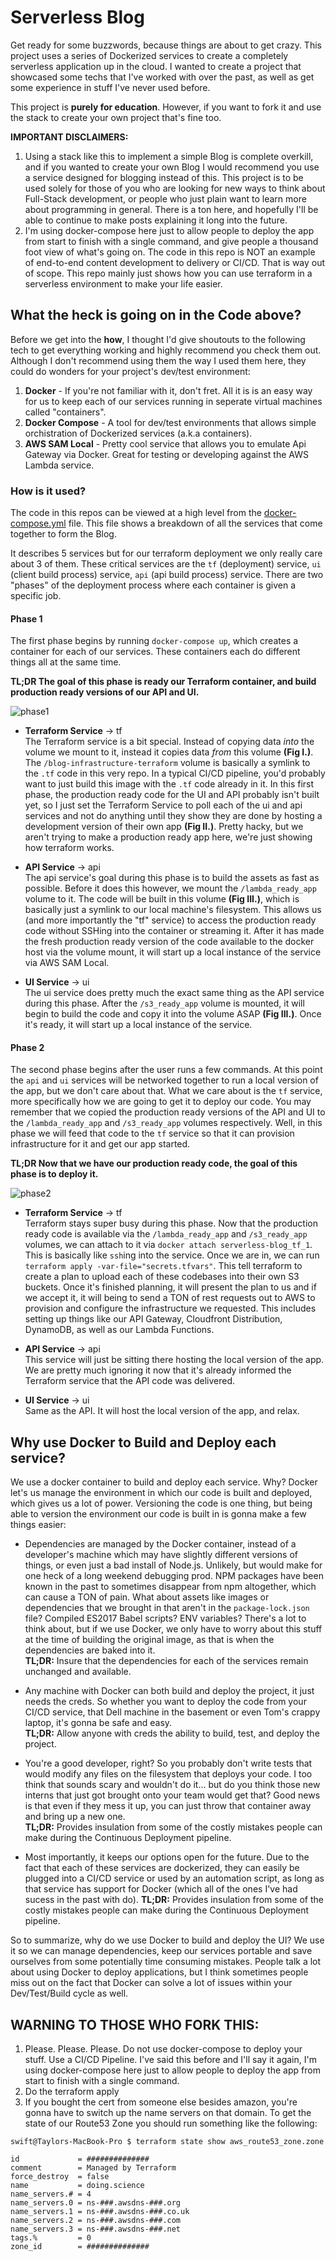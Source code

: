 # Serverless Blog

Get ready for some buzzwords, because things are about to get crazy. This project uses a series of Dockerized services to create a completely serverless application up in the cloud. I wanted to create a project that showcased some techs that I've worked with over the past, as well as get some experience in stuff I've never used before.

This project is **purely for education**. However, if you want to fork it and use the stack to create your own project that's fine too.

**IMPORTANT DISCLAIMERS:** 

1. Using a stack like this to implement a simple Blog is complete overkill, and if you wanted to create your own Blog I would recommend you use a service designed for blogging instead of this. This project is to be used solely for those of you who are looking for new ways to think about Full-Stack development, or people who just plain want to learn more about programming in general. There is a ton here, and hopefully I'll be able to continue to make posts explaining it long into the future.
1. I'm using docker-compose here just to allow people to deploy the app from start to finish with a single command, and give people a thousand foot view of what's going on. The code in this repo is NOT an example of end-to-end content development to delivery or CI/CD. That is way out of scope. This repo mainly just shows how you can use terraform in a serverless environment to make your life easier.

## What the heck is going on in the Code above?

Before we get into the **how**, I thought I'd give shoutouts to the following tech to get everything working and highly recommend you check them out. Although I don't recommend using them the way I used them here, they could do wonders for your project's dev/test environment:
1. **Docker** - If you're not familiar with it, don't fret. All it is is an easy way for us to keep each of our services running in seperate virtual machines called "containers".
1. **Docker Compose** - A tool for dev/test environments that allows simple orchistration of Dockerized services (a.k.a containers).
1. **AWS SAM Local** - Pretty cool service that allows you to emulate Api Gateway via Docker. Great for testing or developing against the AWS Lambda service.

### How is it used?

The code in this repos can be viewed at a high level from the [docker-compose.yml](docker-compose.yml) file. This file shows a breakdown of all the services that come together to form the Blog.

It describes 5 services but for our terraform deployment we only really care about 3 of them. These critical services are the `tf` (deployment) service, `ui` (client build process) service, `api` (api build process) service. There are two "phases" of the deployment process where each container is given a specific job.

#### Phase 1

The first phase begins by running `docker-compose up`, which creates a container for each of our services. These containers each do different things all at the same time. 

**TL;DR The goal of this phase is ready our Terraform container, and build production ready versions of our API and UI.**

![phase1](https://i.imgur.com/K2KeafB.png)

- **Terraform Service** -> tf \
    The Terraform service is a bit special. Instead of copying data *into* the volume we mount to it, instead it copies data *from* this volume **(Fig I.)**. The `/blog-infrastructure-terraform` volume is basically a symlink to the `.tf` code in this very repo. In a typical CI/CD pipeline, you'd probably want to just build this image with the `.tf` code already in it. In this first phase, the production ready code for the UI and API probably isn't built yet, so I just set the Terraform Service to poll each of the ui and api services and not do anything until they show they are done by hosting a development version of their own app **(Fig II.)**. Pretty hacky, but we aren't trying to make a production ready app here, we're just showing how terraform works.

- **API Service** -> api \
    The api service's goal during this phase is to build the assets as fast as possible. Before it does this however, we mount the `/lambda_ready_app` volume to it. The code will be built in this volume **(Fig III.)**, which is basically just a symlink to our local machine's filesystem. This allows us (and more importantly the "tf" service) to access the production ready code without SSHing into the container or streaming it. After it has made the fresh production ready version of the code available to the docker host via the volume mount, it will start up a local instance of the service via AWS SAM Local.

- **UI Service** -> ui \
    The ui service does pretty much the exact same thing as the API service during this phase. After the `/s3_ready_app` volume is mounted, it will begin to build the code and copy it into the volume ASAP **(Fig III.)**. Once it's ready, it will start up a local instance of the service.


#### Phase 2

The second phase begins after the user runs a few commands. At this point the `api` and `ui` services will be networked together to run a local version of the app, but we don't care about that. What we care about is the `tf` service, more specifically how we are going to get it to deploy our code. You may remember that we copied the production ready versions of the API and UI to the `/lambda_ready_app` and `/s3_ready_app` volumes respectively. Well, in this phase we will feed that code to the `tf` service so that it can provision infrastructure for it and get our app started.

**TL;DR Now that we have our production ready code, the goal of this phase is to deploy it.**

![phase2](https://i.imgur.com/47Wy07p.png)

- **Terraform Service** -> tf \
    Terraform stays super busy during this phase. Now that the production ready code is available via the
    `/lambda_ready_app` and `/s3_ready_app` volumes, we can attach to it via `docker attach serverless-blog_tf_1`. This is basically like `ssh`ing into the service. Once we are in, we can run `terraform apply -var-file="secrets.tfvars"`. This tell terraform to create a plan to upload each of these codebases into their own S3 buckets. Once it's finished planning, it will present the plan to us and if we accept it, it will being to send a TON of rest requests out to AWS to provision and configure the infrastructure we requested. This includes setting up things like our API Gateway, Cloudfront Distribution, DynamoDB, as well as our Lambda Functions.

- **API Service** -> api \
    This service will just be sitting there hosting the local version of the app. We are pretty much ignoring it now that it's already informed the Terraform service that the API code was delivered.

- **UI Service** -> ui \
    Same as the API. It will host the local version of the app, and relax.

## Why use Docker to Build and Deploy each service?

We use a docker container to build and deploy each service. Why? Docker let's us manage the environment in which our code is built and deployed, which gives us a lot of power. Versioning the code is one thing, but being able to version the environment our code is built in is gonna make a few things easier:

- Dependencies are managed by the Docker container, instead of a developer's machine which may have slightly different versions of things, or even just a bad install of Node.js. Unlikely, but would make for one heck of a long weekend debugging prod. NPM packages have been known in the past to sometimes disappear from npm altogether, which can cause a TON of pain. What about assets like images or dependencies that we brought in that aren't in the `package-lock.json` file? Compiled ES2017 Babel scripts? ENV variables? There's a lot to think about, but if we use Docker, we only have to worry about this stuff at the time of building the original image, as that is when the dependencies are baked into it. \
**TL;DR:** Insure that the dependencies for each of the services remain unchanged and available.

- Any machine with Docker can both build and deploy the project, it just needs the creds. So whether you want to deploy the code from your CI/CD service, that Dell machine in the basement or even Tom's crappy laptop, it's gonna be safe and easy. \
**TL;DR:** Allow anyone with creds the ability to build, test, and deploy the project.

- You're a good developer, right? So you probably don't write tests that would modify any files on the filesystem that deploys your code. I too think that sounds scary and wouldn't do it... but do you think those new interns that just got brought onto your team would get that? Good news is that even if they mess it up, you can just throw that container away and bring up a new one. \
**TL;DR:** Provides insulation from some of the costly mistakes people can make during the Continuous Deployment pipeline.

- Most importantly, it keeps our options open for the future. Due to the fact that each of these services are dockerized, they can easily be plugged into a CI/CD service or used by an automation script, as long as that service has support for Docker (which all of the ones I've had sucess in the past with do).
**TL;DR:** Provides insulation from some of the costly mistakes people can make during the Continuous Deployment pipeline.

So to summarize, why do we use Docker to build and deploy the UI? We use it so we can manage dependencies, keep our services portable and save ourselves from some potentially time consuming mistakes. People talk a lot about using Docker to deploy applications, but I think sometimes people miss out on the fact that Docker can solve a lot of issues within your Dev/Test/Build cycle as well.

## WARNING TO THOSE WHO FORK THIS:

1. Please. Please. Please. Do not use docker-compose to deploy your stuff. Use a CI/CD Pipeline. I've said this before and I'll say it again, I'm using docker-compose here just to allow people to deploy the app from start to finish with a single command.
1. Do the terraform apply
1. If you bought the cert from someone else besides amazon, you're gonna have to switch up the name servers on that domain. To get the state of our Route53 Zone you should run something like the following:

```
swift@Taylors-MacBook-Pro $ terraform state show aws_route53_zone.zone

id             = ##############
comment        = Managed by Terraform
force_destroy  = false
name           = doing.science
name_servers.# = 4
name_servers.0 = ns-###.awsdns-###.org
name_servers.1 = ns-###.awsdns-###.co.uk
name_servers.2 = ns-###.awsdns-###.com
name_servers.3 = ns-###.awsdns-###.net
tags.%         = 0
zone_id        = ##############
```